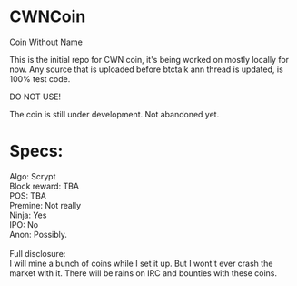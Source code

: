CWNCoin
=======

Coin Without Name

This is the initial repo for CWN coin, it's being worked on mostly locally for now.
Any source that is uploaded before btctalk ann thread is updated, is 100% test code.

DO NOT USE!

The coin is still under development. Not abandoned yet.

Specs: 
======

Algo: Scrypt<br>
Block reward: TBA<br>
POS: TBA<br>
Premine: Not really<br>
Ninja: Yes<br>
IPO: No<br>
Anon: Possibly.<br>
<br>
Full disclosure:<br>
I will mine a bunch of coins while I set it up. But I wont't ever crash the market with it.
There will be rains on IRC and bounties with these coins.<br>
